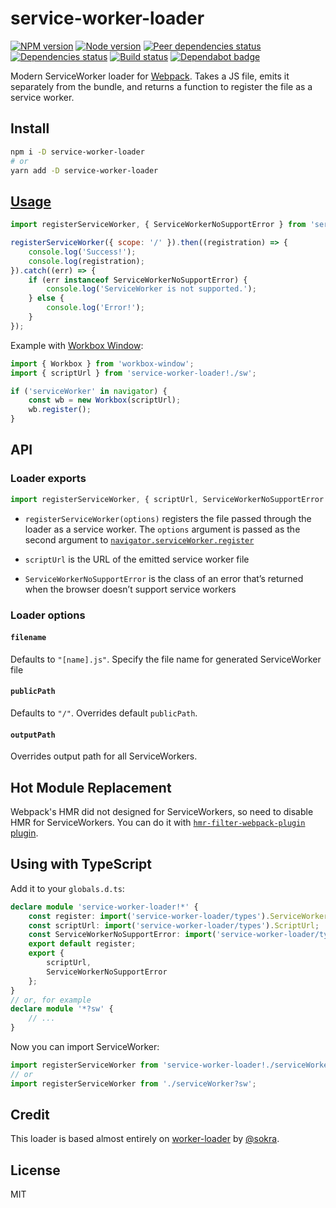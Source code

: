 # service-worker-loader

[![NPM version][npm]][npm-url]
[![Node version][node]][node-url]
[![Peer dependencies status][peer-deps]][peer-deps-url]
[![Dependencies status][deps]][deps-url]
[![Build status][build]][build-url]
[![Dependabot badge][dependabot]][dependabot-url]

[npm]: https://img.shields.io/npm/v/service-worker-loader.svg
[npm-url]: https://npmjs.com/package/service-worker-loader

[node]: https://img.shields.io/node/v/service-worker-loader.svg
[node-url]: https://nodejs.org

[peer-deps]: https://david-dm.org/mohsen1/service-worker-loader/peer-status.svg
[peer-deps-url]: https://david-dm.org/mohsen1/service-worker-loader?type=peer

[deps]: https://david-dm.org/mohsen1/service-worker-loader.svg
[deps-url]: https://david-dm.org/mohsen1/service-worker-loader

[build]: http://img.shields.io/travis/mohsen1/service-worker-loader/master.svg
[build-url]: https://travis-ci.org/mohsen1/service-worker-loader

[dependabot]: https://api.dependabot.com/badges/status?host=github&repo=mohsen1/service-worker-loader
[dependabot-url]: https://dependabot.com/

Modern ServiceWorker loader for [Webpack](https://webpack.js.org). Takes a JS file, emits it separately from the bundle, and returns a function to register the file as a service worker.

## Install

```sh
npm i -D service-worker-loader
# or
yarn add -D service-worker-loader
```

## [Usage](https://webpack.js.org/concepts/loaders)

```js
import registerServiceWorker, { ServiceWorkerNoSupportError } from 'service-worker-loader!./sw.js';

registerServiceWorker({ scope: '/' }).then((registration) => {
    console.log('Success!');
    console.log(registration);
}).catch((err) => {
    if (err instanceof ServiceWorkerNoSupportError) {
        console.log('ServiceWorker is not supported.');
    } else {
        console.log('Error!');
    }
});
```

Example with [Workbox Window](https://developers.google.com/web/tools/workbox/modules/workbox-window):

```js
import { Workbox } from 'workbox-window';
import { scriptUrl } from 'service-worker-loader!./sw';

if ('serviceWorker' in navigator) {
    const wb = new Workbox(scriptUrl);
    wb.register();
}
```

## API

### Loader exports

```js
import registerServiceWorker, { scriptUrl, ServiceWorkerNoSupportError } from 'service-worker-loader!./service-worker.js';
```

* `registerServiceWorker(options)` registers the file passed through the loader as a service worker. The `options` argument is passed as the second argument to [`navigator.serviceWorker.register`](https://developer.mozilla.org/en-US/docs/Web/API/ServiceWorkerContainer/register)

* `scriptUrl` is the URL of the emitted service worker file

* `ServiceWorkerNoSupportError` is the class of an error that’s returned when the browser doesn’t support service workers

### Loader options

#### `filename`

Defaults to `"[name].js"`. Specify the file name for generated ServiceWorker file

#### `publicPath`

Defaults to `"/"`. Overrides default `publicPath`. 

#### `outputPath`

Overrides output path for all ServiceWorkers.

## Hot Module Replacement

Webpack's HMR did not designed for ServiceWorkers, so need to disable HMR for ServiceWorkers. You can do it with [`hmr-filter-webpack-plugin` plugin](https://github.com/TrigenSoftware/hmr-filter-webpack-plugin#usage).

## Using with TypeScript

Add it to your `globals.d.ts`:

```ts
declare module 'service-worker-loader!*' {
    const register: import('service-worker-loader/types').ServiceWorkerRegister;
    const scriptUrl: import('service-worker-loader/types').ScriptUrl;
    const ServiceWorkerNoSupportError: import('service-worker-loader/types').ServiceWorkerNoSupportError;
    export default register;
    export {
        scriptUrl,
        ServiceWorkerNoSupportError
    };
}
// or, for example
declare module '*?sw' {
    // ...
}
```

Now you can import ServiceWorker:

```ts
import registerServiceWorker from 'service-worker-loader!./serviceWorker';
// or
import registerServiceWorker from './serviceWorker?sw';
```

## Credit

This loader is based almost entirely on [worker-loader](https://github.com/webpack/worker-loader) by [@sokra](https://github.com/sokra).

## License

MIT
